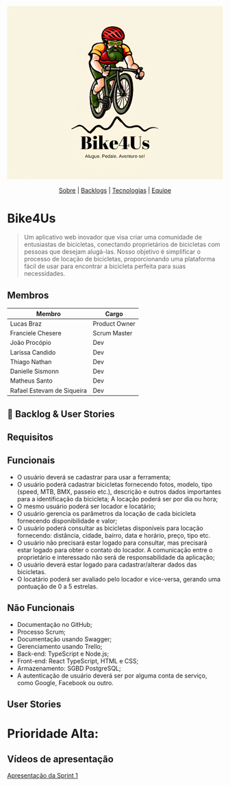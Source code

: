 <span id="topo">
<div align="center">
    
![banner](img/logo.png)

</div>

<p align="center">
    <a href="#sobre">Sobre</a>  |  
    <a href="#backlogs">Backlogs</a>  |  
    <a href="#tecnologias">Tecnologias</a>  |  
    <a href="#equipe">Equipe</a>
</p>   

  
<span id="sobre">

# Bike4Us

> Um aplicativo web inovador que visa criar uma comunidade de entusiastas de bicicletas, conectando proprietários de bicicletas com pessoas que desejam alugá-las. Nosso objetivo é simplificar o processo de locação de bicicletas, proporcionando uma plataforma fácil de usar para encontrar a bicicleta perfeita para suas necessidades.

## Membros

<table>
  <thead>
    <tr>
      <th>Membro</th>
      <th>Cargo</th>
    </tr>
  </thead>
  <tbody>
    <tr>
      <td>Lucas Braz</td>
      <td>Product Owner</td>
    </tr>
    <tr>
      <td>Franciele Chesere</td>
      <td>Scrum Master</td>
    </tr>
    <tr>
      <td>João Procópio</td>
      <td>Dev</td>
    </tr>
    <tr>
      <td>Larissa Candido</td>
      <td>Dev</td>
    </tr>
    <tr>
      <td>Thiago Nathan</td>
      <td>Dev</td>
    </tr>
    <tr>
      <td>Danielle Sismonn</td>
      <td>Dev</td>
    </tr>
    <tr>
      <td>Matheus Santo</td>
      <td>Dev</td>
    </tr>
    <tr>
      <td>Rafael Estevam de Siqueira</td>
      <td>Dev</td>
    </tr>
  </tbody>
</table>

<span id="backlogs">

## 🎯 Backlog & User Stories

## Requisitos

## Funcionais

- O usuário deverá se cadastrar para usar a ferramenta;
- O usuário poderá cadastrar bicicletas fornecendo fotos, modelo, tipo (speed, MTB, BMX, passeio etc.), descrição e outros dados importantes para a identificação da bicicleta;
A locação poderá ser por dia ou hora;
- O mesmo usuário poderá ser locador e locatário;
- O usuário gerencia os parâmetros da locação de cada bicicleta fornecendo disponibilidade
e valor;
- O usuário poderá consultar as bicicletas disponíveis para locação fornecendo: distância, cidade, bairro, data e horário, preço, tipo etc.
- O usuário não precisará estar logado para consultar, mas precisará estar logado para obter o contato do locador. A comunicação entre o proprietário e interessado não será de responsabilidade da aplicação;
- O usuário deverá estar logado para cadastrar/alterar dados das bicicletas.
- O locatário poderá ser avaliado pelo locador e vice-versa, gerando uma pontuação de 0 a 5 estrelas.

## Não Funcionais

- Documentação no GitHub;
- Processo Scrum;
- Documentação usando Swagger;
- Gerenciamento usando Trello;
- Back-end: TypeScript e Node.js;
- Front-end: React TypeScript, HTML e CSS;
- Armazenamento: SGBD PostgreSQL;
- A autenticação de usuário deverá ser por alguma conta de serviço, como Google, Facebook
ou outro.

## User Stories

# Prioridade Alta:



## Vídeos de apresentação

[Apresentação da Sprint 1](https://www.youtube.com/watch?v=Q6sC1Ibycmo)
